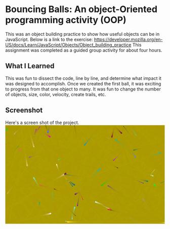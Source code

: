 # Bouncing Balls: An object-Oriented programming activity (OOP)

This was an object building practice to show how useful objects can be in JavaScript.
Below is a link to the exercise:
https://developer.mozilla.org/en-US/docs/Learn/JavaScript/Objects/Object_building_practice
This assignment was completed as a guided group activity for about four hours.

## What I Learned

This was fun to dissect the code, line by line, and determine what impact it was designed to accomplish. Once we created the first ball, it was exciting to progress from that one object to many. It was fun to change the number of objects, size, color, velocity, create trails, etc.

## Screenshot
Here's a screen shot of the project.
![alt text](Screenshot.png "Screenshot")




